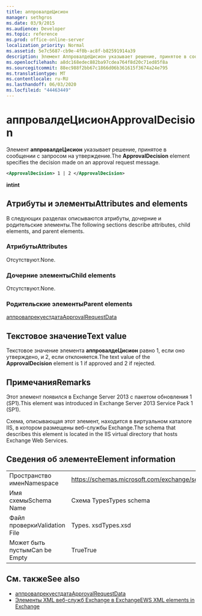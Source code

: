 ```yaml
---
title: аппровалдеЦисион
manager: sethgros
ms.date: 03/9/2015
ms.audience: Developer
ms.topic: reference
ms.prod: office-online-server
localization_priority: Normal
ms.assetid: 5e7c5687-cb9e-4f0b-ac8f-b82591914a39
description: Элемент АппровалдеЦисион указывает решение, принятое в сообщении с запросом на утверждение.
ms.openlocfilehash: a8dc168edec882ba97cdea764f8d20c71ed85f8a
ms.sourcegitcommit: 88ec988f2bb67c1866d06b361615f3674a24e795
ms.translationtype: MT
ms.contentlocale: ru-RU
ms.lasthandoff: 06/03/2020
ms.locfileid: "44463449"
---
```

# <a name="approvaldecision"></a><span data-ttu-id="cfc25-103">аппровалдеЦисион</span><span class="sxs-lookup"><span data-stu-id="cfc25-103">ApprovalDecision</span></span>

<span data-ttu-id="cfc25-104">Элемент **аппровалдеЦисион** указывает решение, принятое в сообщении с запросом на утверждение.</span><span class="sxs-lookup"><span data-stu-id="cfc25-104">The **ApprovalDecision** element specifies the decision made on an approval request message.</span></span> 
  
```XML
<ApprovalDecision> 1 | 2 </ApprovalDecision>
```

 <span data-ttu-id="cfc25-105">**int**</span><span class="sxs-lookup"><span data-stu-id="cfc25-105">**int**</span></span>
## <a name="attributes-and-elements"></a><span data-ttu-id="cfc25-106">Атрибуты и элементы</span><span class="sxs-lookup"><span data-stu-id="cfc25-106">Attributes and elements</span></span>

<span data-ttu-id="cfc25-107">В следующих разделах описываются атрибуты, дочерние и родительские элементы.</span><span class="sxs-lookup"><span data-stu-id="cfc25-107">The following sections describe attributes, child elements, and parent elements.</span></span>
  
### <a name="attributes"></a><span data-ttu-id="cfc25-108">Атрибуты</span><span class="sxs-lookup"><span data-stu-id="cfc25-108">Attributes</span></span>

<span data-ttu-id="cfc25-109">Отсутствуют.</span><span class="sxs-lookup"><span data-stu-id="cfc25-109">None.</span></span>
  
### <a name="child-elements"></a><span data-ttu-id="cfc25-110">Дочерние элементы</span><span class="sxs-lookup"><span data-stu-id="cfc25-110">Child elements</span></span>

<span data-ttu-id="cfc25-111">Отсутствуют.</span><span class="sxs-lookup"><span data-stu-id="cfc25-111">None.</span></span>
  
### <a name="parent-elements"></a><span data-ttu-id="cfc25-112">Родительские элементы</span><span class="sxs-lookup"><span data-stu-id="cfc25-112">Parent elements</span></span>

[<span data-ttu-id="cfc25-113">аппровалрекуестдата</span><span class="sxs-lookup"><span data-stu-id="cfc25-113">ApprovalRequestData</span></span>](approvalrequestdata.md)
  
## <a name="text-value"></a><span data-ttu-id="cfc25-114">Текстовое значение</span><span class="sxs-lookup"><span data-stu-id="cfc25-114">Text value</span></span>

<span data-ttu-id="cfc25-115">Текстовое значение элемента **аппровалдеЦисион** равно 1, если оно утверждено, и 2, если отклоняется.</span><span class="sxs-lookup"><span data-stu-id="cfc25-115">The text value of the **ApprovalDecision** element is 1 if approved and 2 if rejected.</span></span> 
  
## <a name="remarks"></a><span data-ttu-id="cfc25-116">Примечания</span><span class="sxs-lookup"><span data-stu-id="cfc25-116">Remarks</span></span>

<span data-ttu-id="cfc25-117">Этот элемент появился в Exchange Server 2013 с пакетом обновления 1 (SP1).</span><span class="sxs-lookup"><span data-stu-id="cfc25-117">This element was introduced in Exchange Server 2013 Service Pack 1 (SP1).</span></span>
  
<span data-ttu-id="cfc25-118">Схема, описывающая этот элемент, находится в виртуальном каталоге IIS, в котором размещены веб-службы Exchange.</span><span class="sxs-lookup"><span data-stu-id="cfc25-118">The schema that describes this element is located in the IIS virtual directory that hosts Exchange Web Services.</span></span>
  
## <a name="element-information"></a><span data-ttu-id="cfc25-119">Сведения об элементе</span><span class="sxs-lookup"><span data-stu-id="cfc25-119">Element information</span></span>

|||
|:-----|:-----|
|<span data-ttu-id="cfc25-120">Пространство имен</span><span class="sxs-lookup"><span data-stu-id="cfc25-120">Namespace</span></span>  <br/> |https://schemas.microsoft.com/exchange/services/2006/types  <br/> |
|<span data-ttu-id="cfc25-121">Имя схемы</span><span class="sxs-lookup"><span data-stu-id="cfc25-121">Schema Name</span></span>  <br/> |<span data-ttu-id="cfc25-122">Схема Types</span><span class="sxs-lookup"><span data-stu-id="cfc25-122">Types schema</span></span>  <br/> |
|<span data-ttu-id="cfc25-123">Файл проверки</span><span class="sxs-lookup"><span data-stu-id="cfc25-123">Validation File</span></span>  <br/> |<span data-ttu-id="cfc25-124">Types. xsd</span><span class="sxs-lookup"><span data-stu-id="cfc25-124">Types.xsd</span></span>  <br/> |
|<span data-ttu-id="cfc25-125">Может быть пустым</span><span class="sxs-lookup"><span data-stu-id="cfc25-125">Can be Empty</span></span>  <br/> |<span data-ttu-id="cfc25-126">True</span><span class="sxs-lookup"><span data-stu-id="cfc25-126">True</span></span>  <br/> |
   
## <a name="see-also"></a><span data-ttu-id="cfc25-127">См. также</span><span class="sxs-lookup"><span data-stu-id="cfc25-127">See also</span></span>

- [<span data-ttu-id="cfc25-128">аппровалрекуестдата</span><span class="sxs-lookup"><span data-stu-id="cfc25-128">ApprovalRequestData</span></span>](approvalrequestdata.md)
- [<span data-ttu-id="cfc25-129">Элементы XML веб-служб Exchange в Exchange</span><span class="sxs-lookup"><span data-stu-id="cfc25-129">EWS XML elements in Exchange</span></span>](ews-xml-elements-in-exchange.md)

